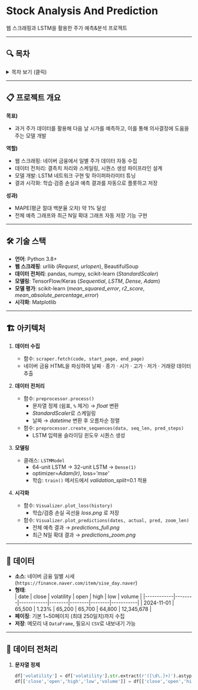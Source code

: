 # Stock Analysis And Prediction
웹 스크래핑과 LSTM을 활용한 주가 예측&분석 프로젝트

---

## 🔍 목차

<details>
<summary>목차 보기 (클릭)</summary>

1. [프로젝트 개요](#프로젝트_개요)  
2. [기술 스택](#기술-스택)  
3. [아키텍처](#아키텍처)  
4. [데이터](#데이터)  
5. [데이터 전처리](#데이터-전처리)  
6. [모델링](#모델링)  
7. [결과 및 평가](#결과-및-평가)  
8. [사용 방법](#사용-방법)  
9. [향후 계획](#향후-계획)  

</details>

---

## 📋 프로젝트 개요

**목표)**  
- 과거 주가 데이터를 활용해 다음 날 시가를 예측하고, 이를 통해 의사결정에 도움을 주는 모델 개발

**역할)**  
- 웹 스크래핑: 네이버 금융에서 일별 주가 데이터 자동 수집  
- 데이터 전처리: 결측치 처리와 스케일링, 시퀀스 생성 파이프라인 설계  
- 모델 개발: LSTM 네트워크 구현 및 하이퍼파라미터 튜닝  
- 결과 시각화: 학습·검증 손실과 예측 결과를 자동으로 플롯하고 저장

**성과)**  
- MAPE(평균 절대 백분율 오차) 약 1% 달성  
- 전체 예측 그래프와 최근 N일 확대 그래프 자동 저장 기능 구현  

---

## 🛠 기술 스택

- **언어**: Python 3.8+  
- **웹 스크래핑**: urllib (*Request*, *urlopen*), BeautifulSoup  
- **데이터 전처리**: pandas, numpy, scikit-learn (*StandardScaler*)  
- **모델링**: TensorFlow/Keras (*Sequential*, *LSTM*, *Dense*, *Adam*)  
- **모델 평가**: scikit-learn (*mean_squared_error*, *r2_score*, *mean_absolute_percentage_error*)  
- **시각화**: Matplotlib 

---

## 🏗 아키텍처

1. **데이터 수집**
   - 함수: `scraper.fetch(code, start_page, end_page)`
   - 네이버 금융 HTML을 파싱하여 날짜 · 종가 · 시가 · 고가 · 저가 · 거래량 데이터 추출

2. **데이터 전처리**
   - 함수: `preprocessor.process()`
     - 문자열 정제 (쉼표, `%` 제거) → *float* 변환  
     - *StandardScaler*로 스케일링  
     - 날짜 → *datetime* 변환 후 오름차순 정렬  
   - 함수: `preprocessor.create_sequences(data, seq_len, pred_steps)`
     - LSTM 입력용 슬라이딩 윈도우 시퀀스 생성

3. **모델링**
   - 클래스: `LSTMModel`
     - 64-unit LSTM → 32-unit LSTM → `Dense(1)`  
     - optimizer=*Adam(lr)*, loss=*'mse'*  
     - 학습: `train()` 메서드에서 *validation_split*=0.1 적용

4. **시각화**
   - 함수: `Visualizer.plot_loss(history)`  
     - 학습/검증 손실 곡선을 *loss.png* 로 저장  
   - 함수: `Visualizer.plot_predictions(dates, actual, pred, zoom_len)`  
     - 전체 예측 결과 → *predictions_full.png*  
     - 최근 N일 확대 결과 → *predictions_zoom.png*

---

## 💾 데이터

- **소스**: 네이버 금융 일별 시세 (`https://finance.naver.com/item/sise_day.naver`)  
- **형태**:  
  | date       | close  | volatility | open   | high   | low    | volume    |
  |------------|--------|------------|--------|--------|--------|-----------|
  | 2024-11-01 | 65,500 | 1.23%      | 65,200 | 65,700 | 64,800 | 12,345,678 |
- **페이징**: 기본 1~50페이지 (최대 250일치)까지 수집  
- **저장**: 메모리 내 `DataFrame`, 필요시 `CSV`로 내보내기 가능  

---

## 🔄 데이터 전처리

1. **문자열 정제**  
   ```python
   df['volatility'] = df['volatility'].str.extract(r'([\d\.]+)').astype(float)
   df[['close','open','high','low','volume']] = df[['close','open','high','low','volume']].astype(float)
